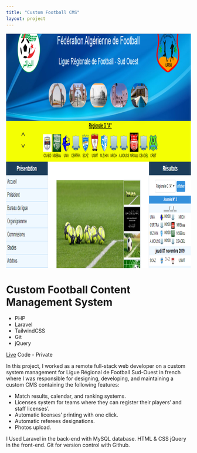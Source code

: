 ```yaml
---
title: "Custom Football CMS"
layout: project
---
```

<div class="container mx-auto px-2 sm:px-4">
<img src="/assets/images/lrfso-cover.png" class="object-center object-cover w-full rounded my-12" style="height: 40rem;">
<h1 class="text-lg font-semibold mb-3 text-center">Custom Football Content Management System</h1>
<ul class="flex flex-wrap justify-center mb-8">
  <li class="text-base font-semibold my-2 mx-3 bg-blue-200 px-2 py-1 rounded">PHP</li>
  <li class="text-base font-semibold my-2 mx-3 bg-blue-200 px-2 py-1 rounded">Laravel</li>
  <li class="text-base font-semibold my-2 mx-3 bg-blue-200 px-2 py-1 rounded">TailwindCSS</li>
  <li class="text-base font-semibold my-2 mx-3 bg-blue-200 px-2 py-1 rounded">Git</li>
  <li class="text-base font-semibold my-2 mx-3 bg-blue-200 px-2 py-1 rounded">jQuery</li>
</ul>

<div class="my-6">
  <a class="mr-6 text-green-500" target="_blank" href="http://lrfso-bechar.dz">Live</a> 
  <a class="ml-6 text-gray-500 italic">Code - Private</a> 
</div>

<p class="leading-normal mb-3">In this project, I worked as a remote full-stack web developer on a custom system management for Ligue Régional de Football Sud-Ouest in french where I was responsible for designing, developing, and maintaining a custom CMS containing the following features:</p>
<ul class="list-disc pl-6 mb-3">
  <li class="mb-1">Match results, calendar, and ranking systems.</li>
  <li class="mb-1">Licenses system for teams where they can register their players’ and staff licenses’.</li>
  <li class="mb-1">Automatic licenses’ printing with one click.</li>
  <li class="mb-1">Automatic referees designations.</li>
  <li class="mb-1">Photos upload.</li>
</ul>
<p class="">
I Used Laravel in the back-end with MySQL database. HTML & CSS jQuery in the front-end. Git for version control with
Github.</p>
</div>